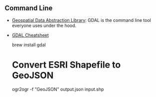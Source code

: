 ##  Command Line

 - [Geospatial Data Abstraction Library](http://www.gdal.org/): GDAL is the command line tool everyone uses under the hood.
 - [GDAL Cheatsheet](https://github.com/dwtkns/gdal-cheat-sheet) 


    brew install gdal
    
    # Convert ESRI Shapefile to GeoJSON
    ogr2ogr -f "GeoJSON" output.json input.shp  